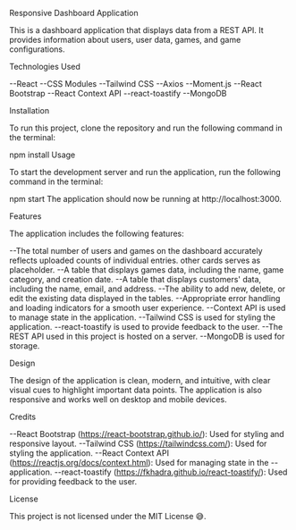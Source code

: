 Responsive Dashboard Application

This is a dashboard application that displays data from a REST API. It provides information about users, user data, games, and game configurations.

Technologies Used

--React
--CSS Modules
--Tailwind CSS
--Axios
--Moment.js
--React Bootstrap
--React Context API
--react-toastify
--MongoDB

Installation

To run this project, clone the repository and run the following command in the terminal:

npm install
Usage

To start the development server and run the application, run the following command in the terminal:

npm start
The application should now be running at http://localhost:3000.

Features

The application includes the following features:

--The total number of users and games on the dashboard accurately reflects uploaded counts of individual entries. other cards serves as placeholder.
--A table that displays games data, including the name, game category, and creation date.
--A table that displays customers' data, including the name, email, and address.
--The ability to add new, delete, or edit the existing data displayed in the tables.
--Appropriate error handling and loading indicators for a smooth user experience.
--Context API is used to manage state in the application.
--Tailwind CSS is used for styling the application.
--react-toastify is used to provide feedback to the user.
--The REST API used in this project is hosted on a server.
--MongoDB is used for storage.

Design

The design of the application is clean, modern, and intuitive, with clear visual cues to highlight important data points. The application is also responsive and works well on desktop and mobile devices.

Credits

--React Bootstrap (https://react-bootstrap.github.io/): Used for styling and responsive layout.
--Tailwind CSS (https://tailwindcss.com/): Used for styling the application.
--React Context API (https://reactjs.org/docs/context.html): Used for managing state in the --application.
--react-toastify (https://fkhadra.github.io/react-toastify/): Used for providing feedback to the user.

License

This project is not licensed under the MIT License 😅.
